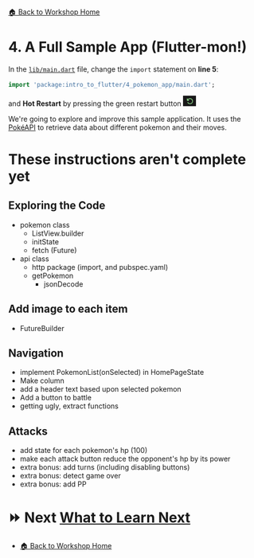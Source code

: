 [🏠 Back to Workshop Home](/WORKSHOP.md)

# 4. A Full Sample App (Flutter-mon!)
In the [`lib/main.dart`](lib/main.dart) file, change the `import` statement on **line 5**:
```dart
import 'package:intro_to_flutter/4_pokemon_app/main.dart';
```
and **Hot Restart** by pressing the green restart button ![Restart](/.workshop_images/restart.png)

We're going to explore and improve this sample application. It uses the [PokéAPI](https://pokeapi.co/) to retrieve data about different pokemon and their moves.

# These instructions aren't complete yet

## Exploring the Code
- pokemon class
  - ListView.builder 
  - initState
  - fetch (Future)
- api class
  - http package (import, and pubspec.yaml)
  - getPokemon
    - jsonDecode

## Add image to each item
- FutureBuilder

## Navigation
- implement PokemonList(onSelected) in HomePageState
- Make column
- add a header text based upon selected pokemon
- Add a button to battle
- getting ugly, extract functions

## Attacks
- add state for each pokemon's hp (100)
- make each attack button reduce the opponent's hp by its power
- extra bonus: add turns (including disabling buttons)
- extra bonus: detect game over
- extra bonus: add PP

# ⏩ Next [What to Learn Next](/.workshop_pages/5_next_steps.md)

- [🏠 Back to Workshop Home](/WORKSHOP.md)